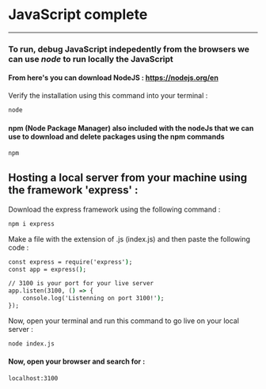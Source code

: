 # JavaScript complete
***
### To run, debug JavaScript indepedently from the browsers we can use *node* to run locally the JavaScript

#### From here's you can download NodeJS : <a>https://nodejs.org/en</a>
Verify the installation using this command into your terminal :
```cmd
node
```

#### npm (Node Package Manager) also included with the nodeJs that we can use to download and delete packages using the npm commands
```cmd
npm
```
## Hosting a local server from your machine using the framework 'express' : 
Download the express framework using the following command : 
```cmd
npm i express
```
Make a file with the extension of .js (index.js) and then paste the following code :
```cmd
const express = require('express');
const app = express();

// 3100 is your port for your live server
app.listen(3100, () => {
    console.log('Listenning on port 3100!');
});
```
Now, open your terminal and run this command to go live on your local server : 
```cmd
node index.js
```

#### Now, open your browser and search for : 
```search
localhost:3100
```